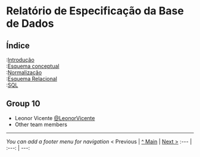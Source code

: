 # Relatório de Especificação da Base de Dados

## Índice

:[Introdução](rebd01.md)  
:[Esquema conceptual](rebd02.md)  
:[Normalização](rebd03.md)  
:[Esquema Relacional](rebd04.md)  
:[SQL](rebd05.md)  

## Group 10

* Leonor Vicente [@LeonorVicente](https://github.com/leonorVicente)
* Other team members

---
_You can add a footer menu for navigation_ 
< Previous | [^ Main](https://github.com/leonorVicente/tcm21-sibd-g10/) | [Next >](rebd01.md)
:--- | :---: | ---: 
